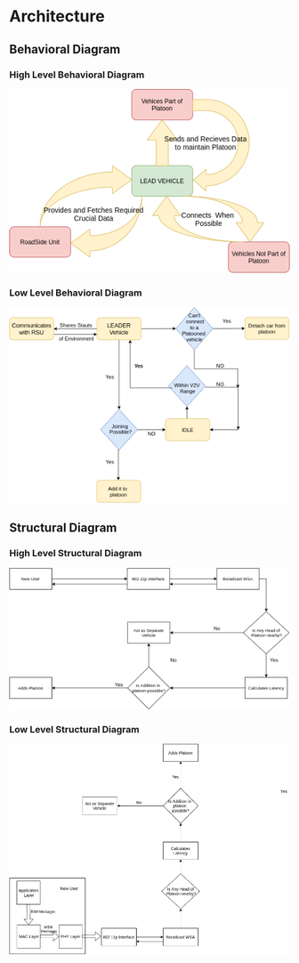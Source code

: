 # Architecture

## Behavioral Diagram

### High Level Behavioral Diagram

<img src = "../1_Requirement/SDLC.png" alt = "High Level Behavioral Diagram">

### Low Level Behavioral Diagram

<img src = "Behavioral Diagram/BD.png" alt = "Low Level Structural Diagram">

## Structural Diagram

### High Level Structural Diagram 

<img src = "Structural Diagram/SD1.png" alt = "High Level Structural Diagram">

### Low Level Structural Diagram

<img src = "Structural Diagram/SD2.png" alt = "Low Level Structural Diagram">


